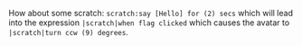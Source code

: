 How about some scratch: `scratch:say [Hello] for (2) secs` which will lead into the expression `|scratch|when flag clicked` which causes the avatar to `|scratch|turn ccw (9) degrees`.
